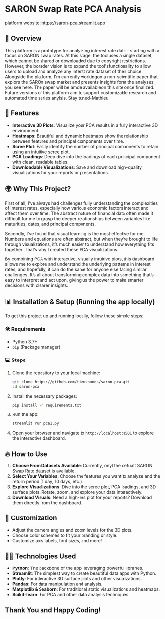 # **SARON Swap Rate PCA Analysis**

platform website:
https://saron-pca.streamlit.app

## 🚀 Overview

This platform is a prototype for analyizing interest rate data - starting with a focus on SARON swap rates. At this stage, the tooluses a single dataset, which cannot be shared or downloaded due to 
copyright restricitons. However, the borader vision is to expand the tool'sfunctionality to allow users to upload and analyze any interst rate dataset of their choice. Alongside the platform, 
I'm currently workingon a non-scientific paper that explors the SAROn swap market and presents insights form the analyses you see here. The paper will be amde availableon this site once finalized. 
Future versions of this platform aim to support customizable research and automated time series anylsis. Stay tuned-Mathieu

## 🎯 Features

- **Interactive 3D Plots**: Visualize your PCA results in a fully interactive 3D environment.
- **Heatmaps**: Beautiful and dynamic heatmaps show the relationship between features and principal components over time.
- **Scree Plot**: Easily identify the number of principal components to retain using an intuitive scree plot.
- **PCA Loadings**: Deep dive into the loadings of each principal component with clean, readable tables.
- **Downloadable Visualizations**: Save and download high-quality visualizations for your reports or presentations.

## 🌍 Why This Project?

First of all, I’ve always had challenges fully understanding the complexities of interest rates, especially how various economic factors interact and affect them over time. 
The abstract nature of financial data often made it difficult for me to grasp the deeper relationships between variables like maturities, dates, and principal components.

Secondly, I’ve found that visual learning is the most effective for me. Numbers and equations are often abstract, but when they’re brought to life through visualizations, 
it’s much easier to understand how everything fits together. That’s why I created these PCA visualizations.

By combining PCA with interactive, visually intuitive plots, this dashboard allows me to explore and understand the underlying patterns in interest rates, and hopefully, 
it can do the same for anyone else facing similar challenges. It’s all about transforming complex data into something that’s easy to interpret and act upon, giving us the power to make smarter decisions with clearer insights.

## 📊 Installation & Setup (Running the app locally)

To get this project up and running locally, follow these simple steps:

### 🛠 Requirements

- Python 3.7+
- `pip` (Package manager)

### 💻 Steps

1. Clone the repository to your local machine:

    ```bash
    git clone https://github.com/tieusounds/saron-pca.git
    cd saron-pca
    ```

2. Install the necessary packages:

    ```bash
    pip install -r requirements.txt
    ```

3. Run the app:

    ```bash
    streamlit run pca1.py
    ```

4. Open your browser and navigate to `http://localhost:8501` to explore the interactive dashboard.

## 🔥 How to Use

1. **Choose From Datasets Available**: Currently, onyl the defualt SARON Swap Rate dataset is available.
2. **Select Your Variables**: Choose the features you want to analyze and the return period (1 day, 10 days, etc.).
3. **Explore Visualizations**: Dive into the scree plot, PCA loadings, and 3D surface plots. Rotate, zoom, and explore your data interactively.
4. **Download Visuals**: Need a high-res plot for your reports? Download them directly from the dashboard.

## 🎨 Customization

- Adjust the camera angles and zoom levels for the 3D plots.
- Choose color schemes to fit your branding or style.
- Customize axis labels, font sizes, and more!

## 🧑‍💻 Technologies Used

- **Python**: The backbone of the app, leveraging powerful libraries.
- **Streamlit**: The simplest way to create beautiful data apps with Python.
- **Plotly**: For interactive 3D surface plots and other visualizations.
- **Pandas**: For data manipulation and analysis.
- **Matplotlib & Seaborn**: For traditional static visualizations and heatmaps.
- **Scikit-learn**: For PCA and other data analysis techniques.

## Thank You and Happy Coding!
